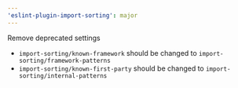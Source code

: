 ```yaml
---
'eslint-plugin-import-sorting': major
---
```


Remove deprecated settings

-   `import-sorting/known-framework` should be changed to `import-sorting/framework-patterns`
-   `import-sorting/known-first-party` should be changed to `import-sorting/internal-patterns`
